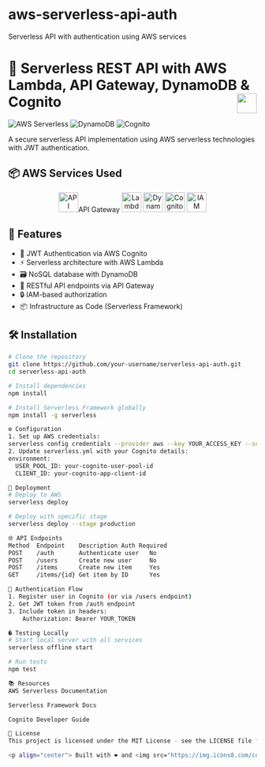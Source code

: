 # aws-serverless-api-auth
Serverless API with authentication using AWS services

# 🚀 Serverless REST API with AWS Lambda, API Gateway, DynamoDB & Cognito <img src="https://img.icons8.com/color/48/000000/amazon-web-services.png" width="40" align="right">

![AWS Serverless](https://img.shields.io/badge/AWS-Serverless-orange?logo=amazon-aws) 
![DynamoDB](https://img.shields.io/badge/Database-DynamoDB-blue?logo=amazon-dynamodb) 
![Cognito](https://img.shields.io/badge/Auth-Cognito-yellowgreen?logo=amazon-cognito)

A secure serverless API implementation using AWS serverless technologies with JWT authentication.

## 📦 AWS Services Used

<p align="center">
  <img src="https://res.cloudinary.com/apideck/image/upload/w_128,f_auto/v1604487231/icons/amazon-api-gateway.png" title="API Gateway" width="40"/>API Gateway
  <img src="https://img.icons8.com/color/48/000000/aws-lambda.png" title="Lambda" width="40"/> 
  <img src="https://img.icons8.com/color/48/000000/amazon-dynamodb.png" title="DynamoDB" width="40"/>
  <img src="https://img.icons8.com/color/48/000000/amazon-cognito.png" title="Cognito" width="40"/>
  <img src="https://img.icons8.com/color/48/000000/aws-iam.png" title="IAM" width="40"/>
</p>

## 📌 Features

- 🔐 JWT Authentication via AWS Cognito
- ⚡ Serverless architecture with AWS Lambda
- 🗃️ NoSQL database with DynamoDB
- 🔄 RESTful API endpoints via API Gateway
- 🔒 IAM-based authorization
- 📦 Infrastructure as Code (Serverless Framework)

## 🛠️ Installation

```bash
# Clone the repository
git clone https://github.com/your-username/serverless-api-auth.git
cd serverless-api-auth

# Install dependencies
npm install

# Install Serverless Framework globally
npm install -g serverless

⚙️ Configuration
1. Set up AWS credentials:
serverless config credentials --provider aws --key YOUR_ACCESS_KEY --secret YOUR_SECRET_KEY
2. Update serverless.yml with your Cognito details:
environment:
  USER_POOL_ID: your-cognito-user-pool-id
  CLIENT_ID: your-cognito-app-client-id

🚀 Deployment
# Deploy to AWS
serverless deploy

# Deploy with specific stage
serverless deploy --stage production

🌐 API Endpoints
Method	Endpoint	Description	Auth Required
POST	/auth	    Authenticate user	No
POST	/users	    Create new user	    No
POST	/items	    Create new item	    Yes
GET	    /items/{id}	Get item by ID	    Yes

🔐 Authentication Flow
1. Register user in Cognito (or via /users endpoint)
2. Get JWT token from /auth endpoint
3. Include token in headers:
    Authorization: Bearer YOUR_TOKEN

� Testing Locally
# Start local server with all services
serverless offline start

# Run tests
npm test

📚 Resources
AWS Serverless Documentation

Serverless Framework Docs

Cognito Developer Guide

📜 License
This project is licensed under the MIT License - see the LICENSE file for details.

<p align="center"> Built with ❤️ and <img src="https://img.icons8.com/color/48/000000/amazon-web-services.png" width="20"/> AWS </p> ```